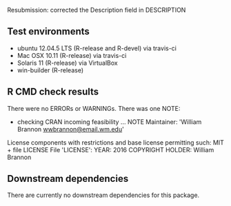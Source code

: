 Resubmission: corrected the Description field in DESCRIPTION

## Test environments
* ubuntu 12.04.5 LTS (R-release and R-devel) via travis-ci
* Mac OSX 10.11 (R-release) via travis-ci
* Solaris 11 (R-release) via VirtualBox
* win-builder (R-release)

## R CMD check results
There were no ERRORs or WARNINGs. There was one NOTE:
* checking CRAN incoming feasibility ... NOTE
Maintainer: 'William Brannon <wwbrannon@email.wm.edu>'

License components with restrictions and base license permitting such:
  MIT + file LICENSE
File 'LICENSE':
  YEAR: 2016
  COPYRIGHT HOLDER: William Brannon

## Downstream dependencies
There are currently no downstream dependencies for this package.

